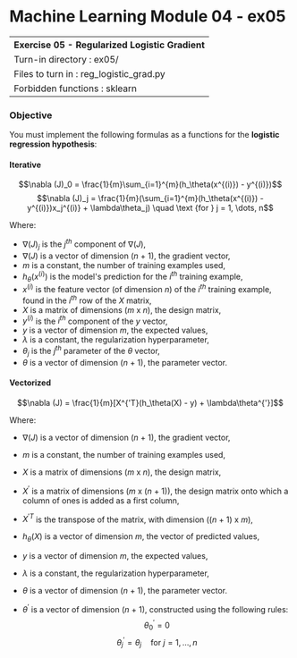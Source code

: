 # Machine Learning Module 04 - ex05

<table>
<tr><th>Exercise 05 - Regularized Logistic Gradient</th></tr>
<tr><td>Turn-in directory : ex05/ </tr>
<tr><td>Files to turn in : reg_logistic_grad.py</tr>
<tr><td>Forbidden functions : sklearn</tr>
</table>

### Objective

You must implement the following formulas as a functions for the **logistic regression hypothesis**:

#### Iterative
$$\nabla (J)_0 = \frac{1}{m}\sum_{i=1}^{m}(h_\theta(x^{(i)}) - y^{(i)})$$
$$\nabla (J)_j = \frac{1}{m}(\sum_{i=1}^{m}(h_\theta(x^{(i)}) - y^{(i)})x_j^{(i)} + \lambda\theta_j) \quad \text {for } j = 1, \dots, n$$

Where:

 - $\nabla(J)_j$ is the $j^{th}$ component of $\nabla(J)$,
 - $\nabla(J)$ is a vector of dimension ($n$ + 1), the gradient vector,
 - $m$ is a constant, the number of training examples used,
 - $h_\theta(x^{(i)})$ is the model's prediction for the $i^{th}$ training example,
 - $x^{(i)}$ is the feature vector (of dimension $n$) of the $i^{th}$ training example, found in the $i^{th}$ row of the $X$ matrix,
 - $X$ is a matrix of dimensions ($m$ x $n$), the design matrix,
 - $y^{(i)}$ is the $i^{th}$ component of the $y$ vector,
 - $y$ is a vector of dimension $m$, the expected values,
 - $λ$ is a constant, the regularization hyperparameter,
 - $\theta_j$ is the $j^{th}$ parameter of the $\theta$ vector,
 - $\theta$ is a vector of dimension ($n$ + 1), the parameter vector.


#### Vectorized

$$\nabla (J) = \frac{1}{m}[X^{'T}(h_\theta(X) - y) + \lambda\theta^{'}]$$

Where:

 - $\nabla(J)$ is a vector of dimension ($n$ + 1), the gradient vector,
 - $m$ is a constant, the number of training examples used,
 - $X$ is a matrix of dimensions ($m$ x $n$), the design matrix,
 - $X^{'}$ is a matrix of dimensions ($m$ x ($n$ + 1)), the design matrix onto which a column of ones is added as a first column,
 - $X^{'T}$ is the transpose of the matrix, with dimension (($n$ + 1) x $m$),
 - $h_\theta(X)$ is a vector of dimension $m$, the vector of predicted values, 

 - $y$ is a vector of dimension $m$, the expected values,
 - $λ$ is a constant, the regularization hyperparameter,
 - $\theta$ is a vector of dimension ($n$ + 1), the parameter vector.
 - $\theta^{'}$ is a vector of dimension ($n$ + 1), constructed using the following rules: $$\theta_0^{'} = 0$$ $$\theta_j^{'} = \theta_j \quad \text {for } j = 1, \dots, n$$
